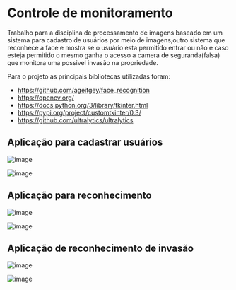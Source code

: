 # Controle de monitoramento
Trabalho para a disciplina de processamento de imagens baseado em um sistema para cadastro de usuários por meio de imagens,outro sistema  que reconhece a face e mostra se o usuário esta permitido entrar ou não e caso esteja permitido o mesmo ganha o acesso a camera de seguranda(falsa) que monitora uma possivel invasão na propriedade.

Para o projeto as principais bibliotecas utilizadas foram:

- https://github.com/ageitgey/face_recognition
- https://opencv.org/
- https://docs.python.org/3/library/tkinter.html
- https://pypi.org/project/customtkinter/0.3/
- https://github.com/ultralytics/ultralytics

## Aplicação para cadastrar usuários

![image](https://github.com/user-attachments/assets/8d3598b8-24a9-4eb5-bcfe-ba2a567e0d62)

![image](https://github.com/user-attachments/assets/16bf91d4-2c6d-4f43-af7d-8d5790c734c1)

## Aplicação para reconhecimento

![image](https://github.com/user-attachments/assets/185bd225-912d-4148-8cba-343cbfe6a5e5)

![image](https://github.com/user-attachments/assets/9e343572-6104-4fd4-a220-58eefe74a677)

## Aplicação de reconhecimento de invasão

![image](https://github.com/user-attachments/assets/8c865249-f605-43a6-92d6-e0fdbcaeecd7)

![image](https://github.com/user-attachments/assets/a75629e7-49a2-4c88-8598-2e8768594ee1)


